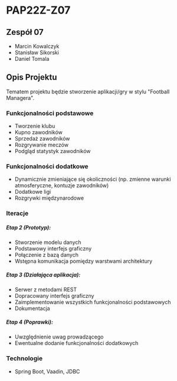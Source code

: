 # PAP22Z-Z07

## Zespół 07

- Marcin Kowalczyk
- Stanisław Sikorski
- Daniel Tomala

## Opis Projektu
Tematem projektu będzie stworzenie aplikacji/gry w stylu "Football Managera".

### Funkcjonalności podstawowe
- Tworzenie klubu
- Kupno zawodników
- Sprzedaż zawodników
- Rozgrywanie meczów
- Podgląd statystyk zawodników

### Funkcjonalności dodatkowe
- Dynamicznie zmieniające się okoliczności (np. zmienne warunki atmosferyczne, kontuzje zawodników)
- Dodatkowe ligi
- Rozgrywki międzynarodowe

### Iteracje
##### Etap 2 (Prototyp):
- Stworzenie modelu danych
- Podstawowy interfejs graficzny
- Połączenie z bazą danych
- Wstępna komunikacja pomiędzy warstwami architektury 
##### Etap 3 (Działająca aplikacja):
- Serwer z metodami REST
- Dopracowany interfejs graficzny
- Zaimplementowanie wszystkich funkcjonalności podstawowych
- Dokumentacja
##### Etap 4 (Poprawki):
- Uwzględnienie uwag prowadzącego
- Ewentualne dodanie funkcjonalności dodatkowych 

### Technologie
- Spring Boot, Vaadin, JDBC

